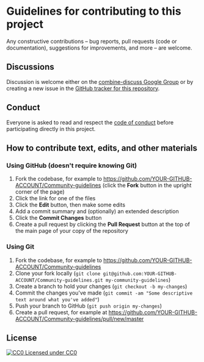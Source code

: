 # Guidelines for contributing to this project

Any constructive contributions &ndash; bug reports, pull requests (code or documentation), suggestions for improvements, and more &ndash; are welcome.

## Discussions

Discussion is welcome either on the [combine-discuss Google Group](https://groups.google.com/forum/?hl=en-GB#!forum/combine-discuss) or by creating a new issue in the [GitHub tracker for this repository](https://github.com/combine-org/Community-guidelines/issues).

## Conduct

Everyone is asked to read and respect the [code of conduct](CODE_OF_CONDUCT.md) before participating directly in this project.

## How to contribute text, edits, and other materials

### Using GitHub (doesn't require knowing Git)

1. Fork the codebase, for example to https://github.com/YOUR-GITHUB-ACCOUNT/Community-guidelines (click the **Fork** button in the upright corner of the page)
1. Click the link for one of the files
1. Click the **Edit** button, then make some edits
1. Add a commit summary and (optionally) an extended description
1. Click the **Commit Changes** button
1. Create a pull request by clicking the **Pull Request** button at the top of the main page of your copy of the repository

### Using Git

1. Fork the codebase, for example to https://github.com/YOUR-GITHUB-ACCOUNT/Community-guidelines
1. Clone your fork locally (`git clone
git@github.com:YOUR-GITHUB-ACCOUNT/Community-guidelines.git my-community-guidelines`)
1. Create a branch to hold your changes (`git checkout -b my-changes`)
1. Commit the changes you've made (`git commit -am "Some descriptive text around what you've added"`)
1. Push your branch to GitHub (`git push origin my-changes`)
1. Create a pull request, for example at https://github.com/YOUR-GITHUB-ACCOUNT/Community-guidelines/pull/new/master

## License

[![CC0](http://i.creativecommons.org/p/zero/1.0/80x15.png) Licensed under CC0](http://creativecommons.org/publicdomain/zero/1.0/)
